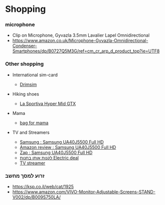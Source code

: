 
Shopping
========================

### microphone
* Clip on Microphone, Gyvazla 3.5mm Lavalier Lapel Omnidirectional
* https://www.amazon.co.uk/Microphone-Gyvazla-Omnidirectional-Condenser-Smartphones/dp/B0727Q5M3G/ref=cm_cr_arp_d_product_top?ie=UTF8

### Other shopping

* International sim-card
    * [Drimsim](https://drimsim.com/?_branch_match_id=287682445344418651)

* Hiking shoes
    * [ La Sportiva Hyper Mid GTX ]( http://www.zap.co.il/model.aspx?modelid=892742)

* Mama
    * [ bag for mama ]( https://ru.aliexpress.com/item/Luxury-Famous-Brand-Designer-Women-Handbag-Cow-Leather-Tote-Women-Messenger-Bag-Solid-Crossbody-Bags-For/32783462502.html )

* TV and Streamers
    * [ Samsung : Samsung UA40J5500 Full HD ]( http://www.samsung.com/us/televisions-home-theater/tvs/full-hd-tvs/led-j5500-series-smart-tv-40-class-40-0-diag-un40j5500afxza/#specs )
    * [ Amazon review : Samsung UA40J5500 Full HD ]( https://www.amazon.com/Samsung-UN40J5500-40-Inch-1080p-Smart/dp/B00U5ZT8OO/ref=sr_1_1?s=electronics&ie=UTF8&qid=1485535872&sr=1-1&keywords=samsung+J5500 )
    * [ Zap : Samsung UA40J5500 Full HD ]( http://www.zap.co.il/compmodels.aspx?modelid=905985 )
    * [ לקנות אותו בחנות Electric deal ]( http://www.electricdeal.co.il/product/טלויזיה-samsung-ua40j5500-led-‏40-‏אינטש-סמסונג?aff=Zap&aff_a=1 )
    * [ TV streamer ]( https://ru.aliexpress.com/item/KI-Plus-T2-S2-Smart-Android-TV-Box-Amlogic-S905-Quad-Core-64-bit-1GB-8GB/32773210000.html )

### זרוע למסך מחשב
* <https://ksp.co.il/web/cat/1925>
* <https://www.amazon.com/VIVO-Monitor-Adjustable-Screens-STAND-V002/dp/B009S750LA/>

